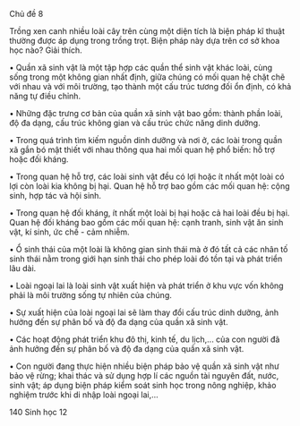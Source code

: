 Chủ đề 8

Trồng xen canh nhiều loài cây trên cùng một diện tích là biện pháp kĩ thuật thường được áp dụng trong trồng trọt. Biện pháp này dựa trên cơ sở khoa học nào? Giải thích.

• Quần xã sinh vật là một tập hợp các quần thể sinh vật khác loài, cùng sống trong một không gian nhất định, giữa chúng có mối quan hệ chặt chẽ với nhau và với môi trường, tạo thành một cấu trúc tương đối ổn định, có khả năng tự điều chỉnh.

• Những đặc trưng cơ bản của quần xã sinh vật bao gồm: thành phần loài, độ đa dạng, cấu trúc không gian và cấu trúc chức năng dinh dưỡng.

• Trong quá trình tìm kiếm nguồn dinh dưỡng và nơi ở, các loài trong quần xã gắn bó mật thiết với nhau thông qua hai mối quan hệ phổ biến: hỗ trợ hoặc đối kháng.

• Trong quan hệ hỗ trợ, các loài sinh vật đều có lợi hoặc ít nhất một loài có lợi còn loài kia không bị hại. Quan hệ hỗ trợ bao gồm các mối quan hệ: cộng sinh, hợp tác và hội sinh.

• Trong quan hệ đối kháng, ít nhất một loài bị hại hoặc cả hai loài đều bị hại. Quan hệ đối kháng bao gồm các mối quan hệ: cạnh tranh, sinh vật ăn sinh vật, kí sinh, ức chế - cảm nhiễm.

• Ổ sinh thái của một loài là không gian sinh thái mà ở đó tất cả các nhân tố sinh thái nằm trong giới hạn sinh thái cho phép loài đó tồn tại và phát triển lâu dài.

• Loài ngoại lai là loài sinh vật xuất hiện và phát triển ở khu vực vốn không phải là môi trường sống tự nhiên của chúng.

• Sự xuất hiện của loài ngoại lai sẽ làm thay đổi cấu trúc dinh dưỡng, ảnh hưởng đến sự phân bố và độ đa dạng của quần xã sinh vật.

• Các hoạt động phát triển khu đô thị, kinh tế, du lịch,... của con người đã ảnh hưởng đến sự phân bố và độ đa dạng của quần xã sinh vật.

• Con người đang thực hiện nhiều biện pháp bảo vệ quần xã sinh vật như bảo vệ rừng; khai thác và sử dụng hợp lí các nguồn tài nguyên đất, nước, sinh vật; áp dụng biện pháp kiểm soát sinh học trong nông nghiệp, khảo nghiệm trước khi di nhập loài ngoại lai,...

140 Sinh học 12